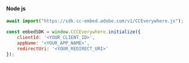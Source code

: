 <CodeBlock slots="heading, code" repeat="1" languages=" js" />

#### Node js

```js
await import("https://sdk.cc-embed.adobe.com/v1/CCEverywhere.js");

const embedSDK = window.CCCEverywhere.initialize({
    clientId: '<YOUR_CLIENT_ID>',
    appName: '<YOUR_APP_NAME>',
    redirectUri: '<YOUR_REDIRECT_URI>'
});

```